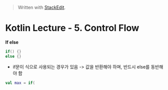 


> Written with [StackEdit](https://stackedit.io/).

# Kotlin Lecture - 5. Control Flow

**If else**
```kotlin
if() {}
else {}
```
- if문이 식으로 사용되는 경우가 있음 
	-> 값을 반환해야 하며, 반드시 else를 동반해야 함
```kotlin
val max = if(
```
<!--stackedit_data:
eyJoaXN0b3J5IjpbMTE2NzQ2NTA0NywtMTU4MDcxNzE3XX0=
-->